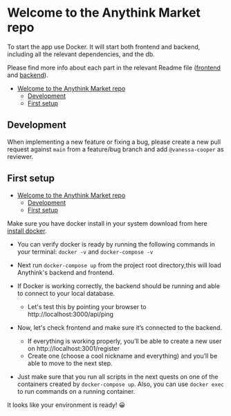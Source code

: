 # Welcome to the Anythink Market repo

To start the app use Docker. It will start both frontend and backend, including all the relevant dependencies, and the db.

Please find more info about each part in the relevant Readme file ([frontend](frontend/readme.md) and [backend](backend/README.md)).

- [Welcome to the Anythink Market repo](#welcome-to-the-anythink-market-repo)
  - [Development](#development)
  - [First setup](#first-setup)

## Development

When implementing a new feature or fixing a bug, please create a new pull request against `main` from a feature/bug branch and add `@vanessa-cooper` as reviewer.

## First setup

<!-- **[TODO 05/01/2018 @vanessa-cooper]:** _It's been a while since anyone ran a fresh copy of this repo. I think it's worth documenting the steps needed to install and run the repo on a new machine?_ -->

<!-- @import "[TOC]" {cmd="toc" depthFrom=1 depthTo=6 orderedList=false} -->

<!-- code_chunk_output -->

- [Welcome to the Anythink Market repo](#welcome-to-the-anythink-market-repo)
  - [Development](#development)
  - [First setup](#first-setup)

<!-- /code_chunk_output -->
<!-- /code_chunk_output -->
Make sure you have docker install in your system download from here [install docker](https://docs.docker.com/get-docker/).

- You can verify docker is ready by running the following commands in your terminal: `docker -v` and `docker-compose -v`
- Next run `docker-compose up` from the project root directory,this will load Anythink's backend and frontend.
- If Docker is working correctly, the backend should be running and able to connect to your local database.
  - Let's test this by pointing your browser to http://localhost:3000/api/ping

- Now, let's check frontend and make sure it’s connected to the backend.
  - If everything is working properly, you’ll be able to create a new user on http://localhost:3001/register
  - Create one (choose a cool nickname and everything) and you’ll be able to move to the next step.
- Just make sure that you run all scripts in the next quests on one of the containers created by `docker-compose up`.  Also, you can use `docker exec` to run commands on a running container.

It looks like your environment is ready! 😀